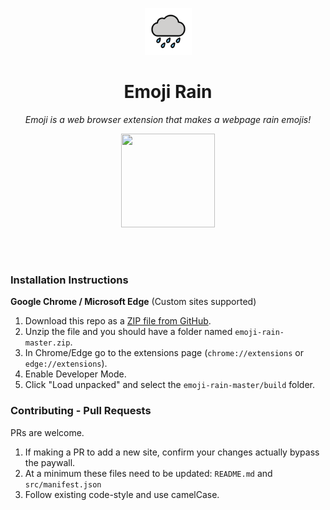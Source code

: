 <p align="center">
  <img src="https://github.com/Raymond-Su/emoji-rain/blob/master/logo.png" width="75" height="75"/>
</p>

<h1 align="center">Emoji Rain</h1>

<p align="center"><i>Emoji is a web browser extension that makes a webpage rain emojis!</i></p>

<p align="center">
  <img src="https://github.com/Raymond-Su/emoji-rain/blob/master/demo.png" width="150" height="150"/>
</p>
<br/><br/>

### Installation Instructions

**Google Chrome / Microsoft Edge** (Custom sites supported)

1. Download this repo as a [ZIP file from GitHub](https://github.com/Raymond-Su/emoji-rain/archive/master.zip).
1. Unzip the file and you should have a folder named `emoji-rain-master.zip`.
1. In Chrome/Edge go to the extensions page (`chrome://extensions` or `edge://extensions`).
1. Enable Developer Mode.
1. Click "Load unpacked" and select the `emoji-rain-master/build` folder.

### Contributing - Pull Requests

PRs are welcome.

1. If making a PR to add a new site, confirm your changes actually bypass the paywall.
2. At a minimum these files need to be updated: `README.md` and `src/manifest.json`
3. Follow existing code-style and use camelCase.
